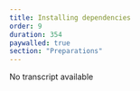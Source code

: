 ```yaml
---
title: Installing dependencies
order: 9 
duration: 354
paywalled: true
section: "Preparations"
---
```


No transcript available
